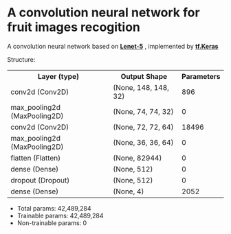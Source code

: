 <!DOCTYPE html>
<html>

<head>
</head>

<body>
    <h1>A convolution neural network for fruit images recogition</h1>
    <p>A convolution neural network based on <a href="http://yann.lecun.com/exdb/lenet/" target="_blank"><b>Lenet-5</b></a>
        , implemented by <a href="https://www.tensorflow.org/api_docs/python/tf/keras" target="_blank"><b>tf.Keras</b></a></p>
    <p>Structure:</p>
    <table>
        <tr>
            <th>Layer (type)</th>
            <th>Output Shape</th>
            <th>Parameters</th>
        </tr>
        <tr>
            <td>conv2d (Conv2D)</td>
            <td>(None, 148, 148, 32)</td>
            <td>896</td>
        </tr>
        <tr>
            <td>max_pooling2d (MaxPooling2D)</td>
            <td>(None, 74, 74, 32)</td>
            <td>0</td>
        </tr>
        <tr>
            <td>conv2d (Conv2D)</td>
            <td>(None, 72, 72, 64)</td>
            <td>18496</td>
        </tr>
        <tr>
            <td>max_pooling2d (MaxPooling2D)</td>
            <td>(None, 36, 36, 64)</td>
            <td>0</td>
        </tr>
        <tr>
            <td>flatten (Flatten)</td>
            <td>(None, 82944)</td>
            <td>0</td>
        </tr>
        <tr>
            <td>dense (Dense)</td>
            <td>(None, 512)</td>
            <td>0</td>
        </tr>
        <tr>
            <td>dropout (Dropout)</td>
            <td>(None, 512)</td>
            <td>0</td>
        </tr>
        <tr>
            <td>dense (Dense)</td>
            <td>(None, 4)</td>
            <td>2052</td>
        </tr>
    </table>
    <ul>
        <li>Total params: 42,489,284</li>
        <li>Trainable params: 42,489,284</li>
        <li>Non-trainable params: 0</li>
    </ul>
</body>

</html>
